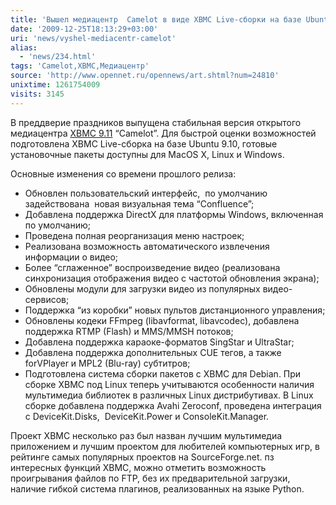```yaml
---
title: 'Вышел медиацентр  Camelot в виде XBMC Live-сборки на базе Ubuntu 9.10'
date: '2009-12-25T18:13:29+03:00'
uri: 'news/vyshel-mediacentr-camelot'
alias: 
  - 'news/234.html'
tags: 'Camelot,XBMC,Медиацентр'
source: 'http://www.opennet.ru/opennews/art.shtml?num=24810'
unixtime: 1261754009
visits: 3145
---
```

В преддверие праздников выпущена стабильная версия открытого медиацентра [XBMC 9.11](http://xbmc.org/) “Camelot”. Для быстрой оценки возможностей подготовлена XBMC Live-сборка на базе Ubuntu 9.10, готовые установочные пакеты доступны для MacOS X, Linux и Windows.

Основные изменения со времени прошлого релиза:

*   Обновлен пользовательский интерфейс,  по умолчанию задействована  новая визуальная тема “Confluence”;
*   Добавлена поддержка DirectX для платформы Windows, включенная по умолчанию;
*   Проведена полная реорганизация меню настроек;
*   Реализована возможность автоматического извлечения информации о видео;
*   Более “сглаженное” воспроизведение видео (реализована синхронизация отображения видео с частотой обновления экрана);
*   Обновлены модули для загрузки видео из популярных видео-сервисов;
*   Поддержка “из коробки” новых пультов дистанционного управления;
*   Обновлены кодеки FFmpeg (libavformat, libavcodec), добавлена поддержка RTMP (Flash) и MMS/MMSH потоков;
*   Добавлена поддержка караоке-форматов SingStar и UltraStar;
*   Добавлена поддержка дополнительных CUE тегов, а также forVPlayer и MPL2 (Blu-ray) субтитров;
*   Подготовлена система сборки пакетов с XBMC для Debian. При сборке XBMC под Linux теперь учитываются особенности наличия мультимедиа библиотек в различных Linux дистрибутивах. В Linux сборке добавлена поддержка Avahi Zeroconf, проведена интеграция с DeviceKit.Disks,  DeviceKit.Power и ConsoleKit.Manager.

Проект XBMC несколько раз был назван лучшим мультимедиа приложением и лучшим проектом для любителей компьютерных игр, в рейтинге самых популярных проектов на SourceForge.net. пз интересных функций XBMC, можно отметить возможность проигрывания файлов по FTP, без их предварительной загрузки, наличие гибкой система плагинов, реализованных на языке Python.
